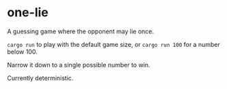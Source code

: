 # one-lie
A guessing game where the opponent may lie once.

`cargo run` to play with the default game size, or `cargo run 100` for a number below 100.

Narrow it down to a single possible number to win.

Currently deterministic.
